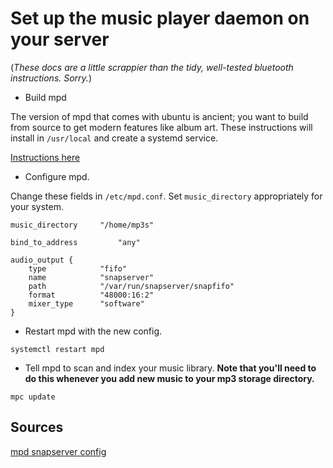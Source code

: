 # Set up the music player daemon on your server

(*These docs are a little scrappier than the tidy, well-tested
bluetooth instructions. Sorry.*)

* Build mpd

The version of mpd that comes with ubuntu is ancient; you want
to build from source to get modern features like album art.
These instructions will install in `/usr/local` and create a systemd
service.

[Instructions here](https://mpd.readthedocs.io/en/stable/user.html#compiling-from-source)

* Configure mpd.

Change these fields in `/etc/mpd.conf`. Set `music_directory` appropriately
for your system.
```
music_directory     "/home/mp3s"

bind_to_address			"any"

audio_output {
    type            "fifo"
    name            "snapserver"
    path            "/var/run/snapserver/snapfifo"
    format          "48000:16:2"
    mixer_type      "software"
}
```

* Restart mpd with the new config.
```
systemctl restart mpd
```

* Tell mpd to scan and index your music library.
**Note that you'll need to do this whenever you add new music to your
mp3 storage directory.**
```
mpc update
```

## Sources
[mpd snapserver config](https://github.com/badaix/snapcast/blob/master/doc/player_setup.md)
